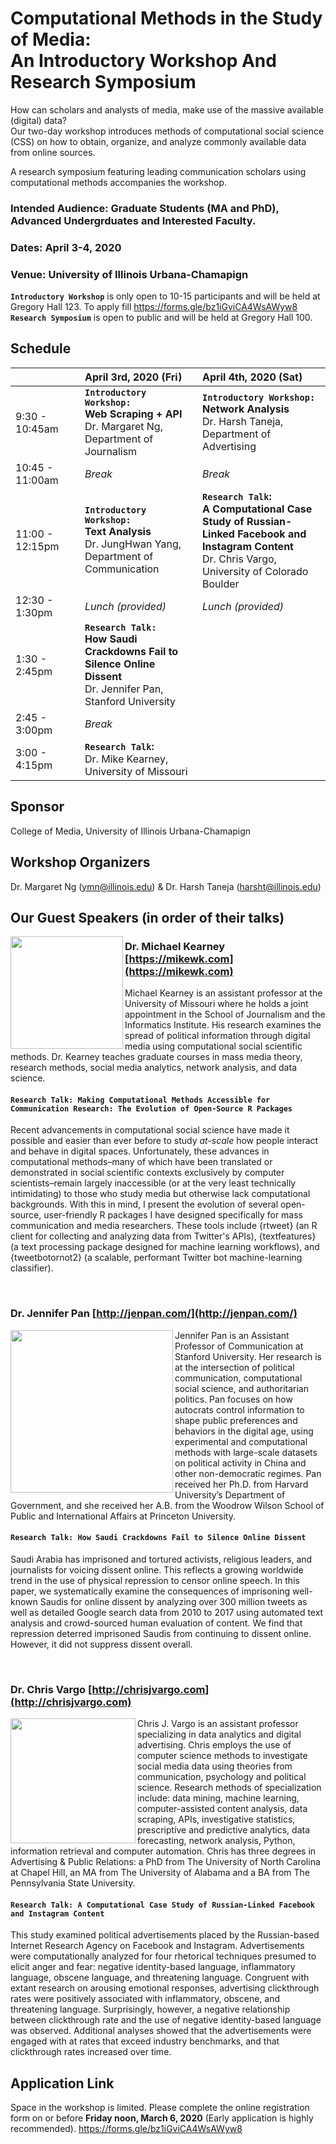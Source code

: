 # Computational Methods in the Study of Media:<br/> An Introductory Workshop And Research Symposium

How can scholars and analysts of media, make use of the massive available (digital) data? 
<br/>Our two-day workshop introduces methods of computational social science (CSS) on how to obtain, organize, and analyze commonly available data from online sources. 

A research symposium featuring leading communication scholars using computational methods accompanies the workshop.

### Intended Audience: Graduate Students (MA and PhD), Advanced Undergrduates and Interested Faculty. 
### Dates: April 3-4, 2020
### Venue: University of Illinois Urbana-Chamapign 
**`Introductory Workshop`** is only open to 10-15 participants and will be held at Gregory Hall 123. To apply fill https://forms.gle/bz1iGviCA4WsAWyw8 <br/> **`Research Symposium`** is open to public and will be held at Gregory Hall 100.


## Schedule

|<img width=250/>| April 3rd, 2020 (Fri)| April 4th, 2020 (Sat)|
| :----------------------- | :-------------| :------------- |
| 9:30 - 10:45am |**`Introductory Workshop:`**<br/> **Web Scraping  + API** <br/> Dr. Margaret Ng, Department of Journalism|**`Introductory Workshop:`**<br/> **Network Analysis**<br/>Dr. Harsh Taneja, Department of Advertising   |
| 10:45 - 11:00am | *Break*  |*Break*  |
| 11:00 - 12:15pm | **`Introductory Workshop:`**<br/> **Text Analysis** <br/>Dr. JungHwan Yang, Department of Communication  |**`Research Talk`:**<br/>**A Computational Case Study of Russian-Linked Facebook and Instagram Content** <br/>Dr. Chris Vargo, University of Colorado Boulder |
| 12:30 - 1:30pm |  *Lunch (provided)*  |*Lunch (provided)* |
| 1:30 - 2:45pm | **`Research Talk:`**<br/> **How Saudi Crackdowns Fail to Silence Online Dissent**<br/> Dr. Jennifer Pan, Stanford University ||
| 2:45 - 3:00pm | *Break* <img width=450/>||
| 3:00 - 4:15pm | **`Research Talk`:**<br/> Dr. Mike Kearney, University of Missouri ||

## Sponsor
College of Media, University of Illinois Urbana-Chamapign 
## Workshop Organizers
Dr. Margaret Ng ([ymn@illinois.edu](mailto:ymn@illinois.edu)) & Dr. Harsh Taneja ([harsht@illinois.edu](mailto:harsht@illinois.edu))

## Our Guest Speakers (in order of their talks)
<img align="left" width="180" src="https://journalism.missouri.edu/wp-content/uploads/2017/08/mike-kearney-2017-600x800.jpg"> 

### Dr. Michael Kearney [https://mikewk.com](https://mikewk.com)
Michael Kearney is an assistant professor at the University of Missouri where he holds a joint appointment in the School of Journalism and the Informatics Institute. His research examines the spread of political information through digital media using computational social scientific methods. Dr. Kearney teaches graduate courses in mass media theory, research methods, social media analytics, network analysis, and data science.

#### `Research Talk: Making Computational Methods Accessible for Communication Research: The Evolution of Open-Source R Packages` 

Recent advancements in computational social science have made it possible and easier than ever before to study *at-scale* how people interact and behave in digital spaces. Unfortunately, these advances in computational methods–many of which have been translated or demonstrated in social scientific contexts exclusively by computer scientists–remain largely inaccessible (or at the very least technically intimidating) to those who study media but otherwise lack computational backgrounds. With this in mind, I present the evolution of several open-source, user-friendly R packages I have designed specifically for mass communication and media researchers. These tools include {rtweet} (an R client for collecting and analyzing data from Twitter's APIs), {textfeatures} (a text processing package designed for machine learning workflows), and {tweetbotornot2} (a scalable, performant Twitter bot machine-learning classifier).

<br/>

### Dr. Jennifer Pan [http://jenpan.com/](http://jenpan.com/)

<img align="left" width="260" src="https://comm.stanford.edu/mm/2014/10/JenPan.jpg"> 
Jennifer Pan is an Assistant Professor of Communication at Stanford University. Her research is at the intersection of political communication, computational social science, and authoritarian politics. Pan focuses on how autocrats control information to shape public preferences and behaviors in the digital age, using experimental and computational methods with large-scale datasets on political activity in China and other non-democratic regimes. Pan received her Ph.D. from Harvard University’s Department of Government, and she received her A.B. from the Woodrow Wilson School of Public and International Affairs at Princeton University. 

#### `Research Talk: How Saudi Crackdowns Fail to Silence Online Dissent`

Saudi Arabia has imprisoned and tortured activists, religious leaders, and journalists for voicing dissent online. This reflects a growing worldwide trend in the use of physical repression to censor online speech. In this paper, we systematically examine the consequences of imprisoning well-known Saudis for online dissent by analyzing over 300 million tweets as well as detailed Google search data from 2010 to 2017 using automated text analysis and crowd-sourced human evaluation of content. We find that repression deterred imprisoned Saudis from continuing to dissent online. However, it did not suppress dissent overall.

<br/>

### Dr. Chris Vargo [http://chrisjvargo.com](http://chrisjvargo.com)
<img align="left" width="200" src="http://chrisjvargo.com/wp-content/uploads/2014/11/CU-Headshot.jpg">
Chris J. Vargo is an assistant professor specializing in data analytics and digital advertising. Chris employs the use of computer science methods to investigate social media data using theories from communication, psychology and political science. Research methods of specialization include: data mining, machine learning, computer-assisted content analysis, data scraping, APIs, investigative statistics, prescriptive and predictive analytics, data forecasting, network analysis, Python, information retrieval and computer automation. Chris has three degrees in Advertising & Public Relations: a PhD from The University of North Carolina at Chapel Hill, an MA from The University of Alabama and a BA from The Pennsylvania State University. 

#### `Research Talk: A Computational Case Study of Russian-Linked Facebook and Instagram Content`

This study examined political advertisements placed by the Russian-based Internet Research Agency on Facebook and Instagram. Advertisements were computationally analyzed for four rhetorical techniques presumed to elicit anger and fear: negative identity-based language, inflammatory language, obscene language, and threatening language. Congruent with extant research on arousing emotional responses, advertising clickthrough rates were positively associated with inflammatory, obscene, and threatening language. Surprisingly, however, a negative relationship between clickthrough rate and the use of negative identity-based language was observed. Additional analyses showed that the advertisements were engaged with at rates that exceed industry benchmarks, and that clickthrough rates increased over time. 

## Application Link
Space in the workshop is limited. Please complete the online registration form on or before **Friday noon, March 6, 2020** (Early application is highly recommended).
https://forms.gle/bz1iGviCA4WsAWyw8

